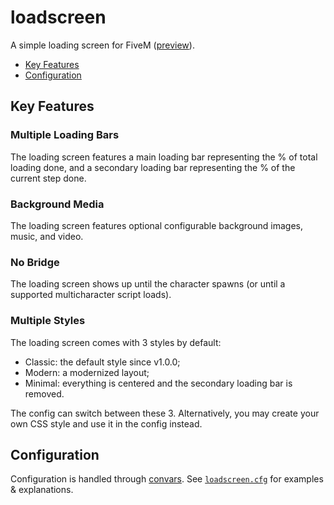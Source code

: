 # loadscreen

A simple loading screen for FiveM ([preview]).

- [Key Features](#key-features)
- [Configuration](#configuration)

## Key Features

### Multiple Loading Bars

The loading screen features a main loading bar representing the % of total
loading done, and a secondary loading bar representing the % of the current
step done.

### Background Media

The loading screen features optional configurable background images, music,
and video.

### No Bridge

The loading screen shows up until the character spawns (or until a supported
multicharacter script loads).

### Multiple Styles

The loading screen comes with 3 styles by default:

- Classic: the default style since v1.0.0;
- Modern: a modernized layout;
- Minimal: everything is centered and the secondary loading bar is removed.

The config can switch between these 3. Alternatively, you may create your own
CSS style and use it in the config instead.

## Configuration

Configuration is handled through [convars].
See [`loadscreen.cfg`](./loadscreen.cfg) for examples & explanations.

[preview]: https://www.youtube.com/watch?v=PYmLLWKTgWo
[convars]: https://docs.fivem.net/docs/scripting-reference/convars/
